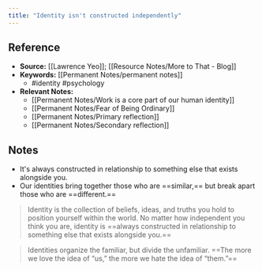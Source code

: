 ```yaml
---
title: "Identity isn't constructed independently"
---
```

## Reference
- **Source:** [[Lawrence Yeo]]; [[Resource Notes/More to That - Blog]]
- **Keywords:** [[Permanent Notes/permanent notes]]
	- #identity #psychology 
- **Relevant Notes:**
	- [[Permanent Notes/Work is a core part of our human identity]]
	- [[Permanent Notes/Fear of Being Ordinary]]
	- [[Permanent Notes/Primary reflection]]
	- [[Permanent Notes/Secondary reflection]]
## Notes
-  It's always constructed in relationship to something else that exists alongside you.
-  Our identities bring together those who are ==similar,== but break apart those who are ==different.==


> Identity is the collection of beliefs, ideas, and truths you hold to position yourself within the world. No matter how independent you think you are, identity is ==always constructed in relationship to something else that exists alongside you.==

> Identities organize the familiar, but divide the unfamiliar. ==The more we love the idea of “us,” the more we hate the idea of “them.”==